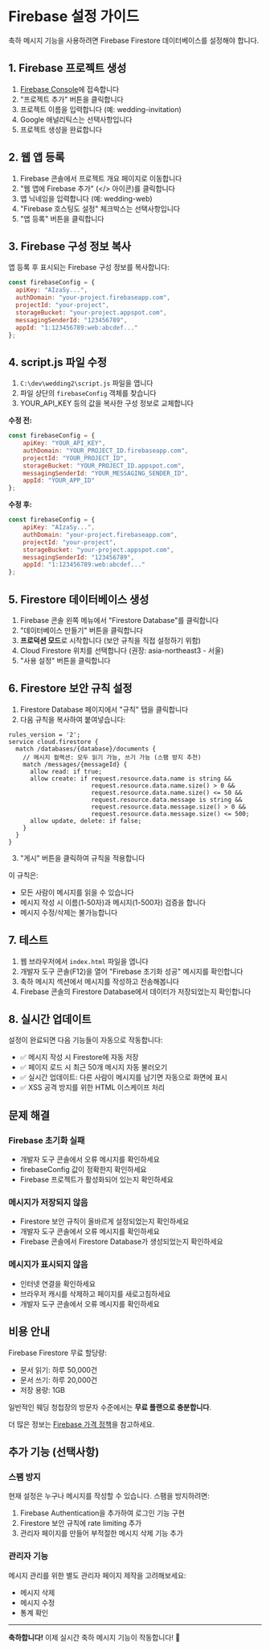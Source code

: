 # Firebase 설정 가이드

축하 메시지 기능을 사용하려면 Firebase Firestore 데이터베이스를 설정해야 합니다.

## 1. Firebase 프로젝트 생성

1. [Firebase Console](https://console.firebase.google.com/)에 접속합니다
2. "프로젝트 추가" 버튼을 클릭합니다
3. 프로젝트 이름을 입력합니다 (예: wedding-invitation)
4. Google 애널리틱스는 선택사항입니다
5. 프로젝트 생성을 완료합니다

## 2. 웹 앱 등록

1. Firebase 콘솔에서 프로젝트 개요 페이지로 이동합니다
2. "웹 앱에 Firebase 추가" (</> 아이콘)를 클릭합니다
3. 앱 닉네임을 입력합니다 (예: wedding-web)
4. "Firebase 호스팅도 설정" 체크박스는 선택사항입니다
5. "앱 등록" 버튼을 클릭합니다

## 3. Firebase 구성 정보 복사

앱 등록 후 표시되는 Firebase 구성 정보를 복사합니다:

```javascript
const firebaseConfig = {
  apiKey: "AIzaSy...",
  authDomain: "your-project.firebaseapp.com",
  projectId: "your-project",
  storageBucket: "your-project.appspot.com",
  messagingSenderId: "123456789",
  appId: "1:123456789:web:abcdef..."
};
```

## 4. script.js 파일 수정

1. `C:\dev\wedding2\script.js` 파일을 엽니다
2. 파일 상단의 `firebaseConfig` 객체를 찾습니다
3. YOUR_API_KEY 등의 값을 복사한 구성 정보로 교체합니다

**수정 전:**
```javascript
const firebaseConfig = {
    apiKey: "YOUR_API_KEY",
    authDomain: "YOUR_PROJECT_ID.firebaseapp.com",
    projectId: "YOUR_PROJECT_ID",
    storageBucket: "YOUR_PROJECT_ID.appspot.com",
    messagingSenderId: "YOUR_MESSAGING_SENDER_ID",
    appId: "YOUR_APP_ID"
};
```

**수정 후:**
```javascript
const firebaseConfig = {
    apiKey: "AIzaSy...",
    authDomain: "your-project.firebaseapp.com",
    projectId: "your-project",
    storageBucket: "your-project.appspot.com",
    messagingSenderId: "123456789",
    appId: "1:123456789:web:abcdef..."
};
```

## 5. Firestore 데이터베이스 생성

1. Firebase 콘솔 왼쪽 메뉴에서 "Firestore Database"를 클릭합니다
2. "데이터베이스 만들기" 버튼을 클릭합니다
3. **프로덕션 모드**로 시작합니다 (보안 규칙을 직접 설정하기 위함)
4. Cloud Firestore 위치를 선택합니다 (권장: asia-northeast3 - 서울)
5. "사용 설정" 버튼을 클릭합니다

## 6. Firestore 보안 규칙 설정

1. Firestore Database 페이지에서 "규칙" 탭을 클릭합니다
2. 다음 규칙을 복사하여 붙여넣습니다:

```
rules_version = '2';
service cloud.firestore {
  match /databases/{database}/documents {
    // 메시지 컬렉션: 모두 읽기 가능, 쓰기 가능 (스팸 방지 추천)
    match /messages/{messageId} {
      allow read: if true;
      allow create: if request.resource.data.name is string &&
                       request.resource.data.name.size() > 0 &&
                       request.resource.data.name.size() <= 50 &&
                       request.resource.data.message is string &&
                       request.resource.data.message.size() > 0 &&
                       request.resource.data.message.size() <= 500;
      allow update, delete: if false;
    }
  }
}
```

3. "게시" 버튼을 클릭하여 규칙을 적용합니다

이 규칙은:
- 모든 사람이 메시지를 읽을 수 있습니다
- 메시지 작성 시 이름(1-50자)과 메시지(1-500자) 검증을 합니다
- 메시지 수정/삭제는 불가능합니다

## 7. 테스트

1. 웹 브라우저에서 `index.html` 파일을 엽니다
2. 개발자 도구 콘솔(F12)을 열어 "Firebase 초기화 성공" 메시지를 확인합니다
3. 축하 메시지 섹션에서 메시지를 작성하고 전송해봅니다
4. Firebase 콘솔의 Firestore Database에서 데이터가 저장되었는지 확인합니다

## 8. 실시간 업데이트

설정이 완료되면 다음 기능들이 자동으로 작동합니다:
- ✅ 메시지 작성 시 Firestore에 자동 저장
- ✅ 페이지 로드 시 최근 50개 메시지 자동 불러오기
- ✅ 실시간 업데이트: 다른 사람이 메시지를 남기면 자동으로 화면에 표시
- ✅ XSS 공격 방지를 위한 HTML 이스케이프 처리

## 문제 해결

### Firebase 초기화 실패
- 개발자 도구 콘솔에서 오류 메시지를 확인하세요
- firebaseConfig 값이 정확한지 확인하세요
- Firebase 프로젝트가 활성화되어 있는지 확인하세요

### 메시지가 저장되지 않음
- Firestore 보안 규칙이 올바르게 설정되었는지 확인하세요
- 개발자 도구 콘솔에서 오류 메시지를 확인하세요
- Firebase 콘솔에서 Firestore Database가 생성되었는지 확인하세요

### 메시지가 표시되지 않음
- 인터넷 연결을 확인하세요
- 브라우저 캐시를 삭제하고 페이지를 새로고침하세요
- 개발자 도구 콘솔에서 오류 메시지를 확인하세요

## 비용 안내

Firebase Firestore 무료 할당량:
- 문서 읽기: 하루 50,000건
- 문서 쓰기: 하루 20,000건
- 저장 용량: 1GB

일반적인 웨딩 청첩장의 방문자 수준에서는 **무료 플랜으로 충분합니다**.

더 많은 정보는 [Firebase 가격 정책](https://firebase.google.com/pricing)을 참고하세요.

## 추가 기능 (선택사항)

### 스팸 방지
현재 설정은 누구나 메시지를 작성할 수 있습니다. 스팸을 방지하려면:
1. Firebase Authentication을 추가하여 로그인 기능 구현
2. Firestore 보안 규칙에 rate limiting 추가
3. 관리자 페이지를 만들어 부적절한 메시지 삭제 기능 추가

### 관리자 기능
메시지 관리를 위한 별도 관리자 페이지 제작을 고려해보세요:
- 메시지 삭제
- 메시지 수정
- 통계 확인

---

**축하합니다!** 이제 실시간 축하 메시지 기능이 작동합니다! 🎉
